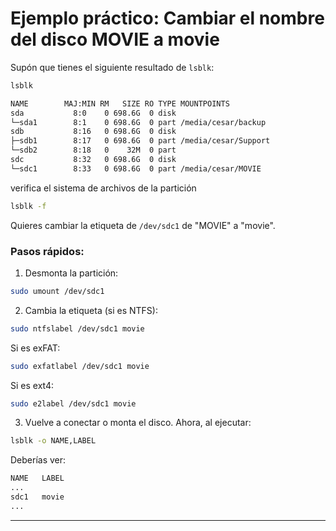
# Ejemplo práctico: Cambiar el nombre del disco MOVIE a movie

Supón que tienes el siguiente resultado de `lsblk`:
```bash
lsblk
```
```bash
NAME        MAJ:MIN RM   SIZE RO TYPE MOUNTPOINTS
sda           8:0    0 698.6G  0 disk 
└─sda1        8:1    0 698.6G  0 part /media/cesar/backup
sdb           8:16   0 698.6G  0 disk 
├─sdb1        8:17   0 698.6G  0 part /media/cesar/Support
└─sdb2        8:18   0    32M  0 part 
sdc           8:32   0 698.6G  0 disk 
└─sdc1        8:33   0 698.6G  0 part /media/cesar/MOVIE
```

verifica el sistema de archivos de la partición
```bash
lsblk -f
```

Quieres cambiar la etiqueta de `/dev/sdc1` de "MOVIE" a "movie".

### Pasos rápidos:
1. Desmonta la partición:
```bash
sudo umount /dev/sdc1
```
2. Cambia la etiqueta (si es NTFS):
```bash
sudo ntfslabel /dev/sdc1 movie
```
Si es exFAT:
```bash
sudo exfatlabel /dev/sdc1 movie
```
Si es ext4:
```bash
sudo e2label /dev/sdc1 movie
```

3. Vuelve a conectar o monta el disco. Ahora, al ejecutar:
```bash
lsblk -o NAME,LABEL
```
Deberías ver:
```bash
NAME   LABEL
...
sdc1   movie
...
```

---

